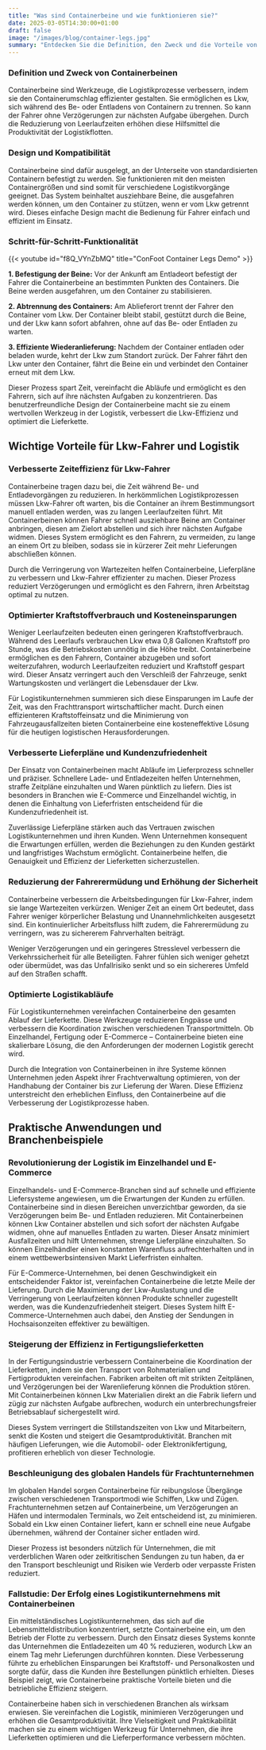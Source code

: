 ```yaml
---
title: "Was sind Containerbeine und wie funktionieren sie?"
date: 2025-03-05T14:30:00+01:00
draft: false
image: "/images/blog/container-legs.jpg"
summary: "Entdecken Sie die Definition, den Zweck und die Vorteile von Containerbeinen in der Logistik. Erfahren Sie, wie sie die Effizienz steigern, Kosten senken und Lieferpläne verbessern."
---
```


### Definition und Zweck von Containerbeinen

Containerbeine sind Werkzeuge, die Logistikprozesse verbessern, indem sie den Containerumschlag effizienter gestalten. Sie ermöglichen es Lkw, sich während des Be- oder Entladens von Containern zu trennen. So kann der Fahrer ohne Verzögerungen zur nächsten Aufgabe übergehen. Durch die Reduzierung von Leerlaufzeiten erhöhen diese Hilfsmittel die Produktivität der Logistikflotten.

### Design und Kompatibilität

Containerbeine sind dafür ausgelegt, an der Unterseite von standardisierten Containern befestigt zu werden. Sie funktionieren mit den meisten Containergrößen und sind somit für verschiedene Logistikvorgänge geeignet. Das System beinhaltet ausziehbare Beine, die ausgefahren werden können, um den Container zu stützen, wenn er vom Lkw getrennt wird. Dieses einfache Design macht die Bedienung für Fahrer einfach und effizient im Einsatz.

### Schritt-für-Schritt-Funktionalität

{{< youtube id="f8Q_VYnZbMQ" title="ConFoot Container Legs Demo" >}}

**1. Befestigung der Beine:** Vor der Ankunft am Entladeort befestigt der Fahrer die Containerbeine an bestimmten Punkten des Containers. Die Beine werden ausgefahren, um den Container zu stabilisieren.  

**2. Abtrennung des Containers:** Am Ablieferort trennt der Fahrer den Container vom Lkw. Der Container bleibt stabil, gestützt durch die Beine, und der Lkw kann sofort abfahren, ohne auf das Be- oder Entladen zu warten.  

**3. Effiziente Wiederanlieferung:** Nachdem der Container entladen oder beladen wurde, kehrt der Lkw zum Standort zurück. Der Fahrer fährt den Lkw unter den Container, fährt die Beine ein und verbindet den Container erneut mit dem Lkw.  

Dieser Prozess spart Zeit, vereinfacht die Abläufe und ermöglicht es den Fahrern, sich auf ihre nächsten Aufgaben zu konzentrieren. Das benutzerfreundliche Design der Containerbeine macht sie zu einem wertvollen Werkzeug in der Logistik, verbessert die Lkw-Effizienz und optimiert die Lieferkette.


## Wichtige Vorteile für Lkw-Fahrer und Logistik

### **Verbesserte Zeiteffizienz für Lkw-Fahrer**

Containerbeine tragen dazu bei, die Zeit während Be- und Entladevorgängen zu reduzieren. In herkömmlichen Logistikprozessen müssen Lkw-Fahrer oft warten, bis die Container an ihrem Bestimmungsort manuell entladen werden, was zu langen Leerlaufzeiten führt. Mit Containerbeinen können Fahrer schnell ausziehbare Beine am Container anbringen, diesen am Zielort abstellen und sich ihrer nächsten Aufgabe widmen. Dieses System ermöglicht es den Fahrern, zu vermeiden, zu lange an einem Ort zu bleiben, sodass sie in kürzerer Zeit mehr Lieferungen abschließen können.

Durch die Verringerung von Wartezeiten helfen Containerbeine, Lieferpläne zu verbessern und Lkw-Fahrer effizienter zu machen. Dieser Prozess reduziert Verzögerungen und ermöglicht es den Fahrern, ihren Arbeitstag optimal zu nutzen.

### **Optimierter Kraftstoffverbrauch und Kosteneinsparungen**

Weniger Leerlaufzeiten bedeuten einen geringeren Kraftstoffverbrauch. Während des Leerlaufs verbrauchen Lkw etwa 0,8 Gallonen Kraftstoff pro Stunde, was die Betriebskosten unnötig in die Höhe treibt. Containerbeine ermöglichen es den Fahrern, Container abzugeben und sofort weiterzufahren, wodurch Leerlaufzeiten reduziert und Kraftstoff gespart wird. Dieser Ansatz verringert auch den Verschleiß der Fahrzeuge, senkt Wartungskosten und verlängert die Lebensdauer der Lkw.

Für Logistikunternehmen summieren sich diese Einsparungen im Laufe der Zeit, was den Frachttransport wirtschaftlicher macht. Durch einen effizienteren Kraftstoffeinsatz und die Minimierung von Fahrzeugausfallzeiten bieten Containerbeine eine kosteneffektive Lösung für die heutigen logistischen Herausforderungen.

### **Verbesserte Lieferpläne und Kundenzufriedenheit**

Der Einsatz von Containerbeinen macht Abläufe im Lieferprozess schneller und präziser. Schnellere Lade- und Entladezeiten helfen Unternehmen, straffe Zeitpläne einzuhalten und Waren pünktlich zu liefern. Dies ist besonders in Branchen wie E-Commerce und Einzelhandel wichtig, in denen die Einhaltung von Lieferfristen entscheidend für die Kundenzufriedenheit ist.

Zuverlässige Lieferpläne stärken auch das Vertrauen zwischen Logistikunternehmen und ihren Kunden. Wenn Unternehmen konsequent die Erwartungen erfüllen, werden die Beziehungen zu den Kunden gestärkt und langfristiges Wachstum ermöglicht. Containerbeine helfen, die Genauigkeit und Effizienz der Lieferketten sicherzustellen.

### **Reduzierung der Fahrerermüdung und Erhöhung der Sicherheit**

Containerbeine verbessern die Arbeitsbedingungen für Lkw-Fahrer, indem sie lange Wartezeiten verkürzen. Weniger Zeit an einem Ort bedeutet, dass Fahrer weniger körperlicher Belastung und Unannehmlichkeiten ausgesetzt sind. Ein kontinuierlicher Arbeitsfluss hilft zudem, die Fahrerermüdung zu verringern, was zu sichererem Fahrverhalten beiträgt.

Weniger Verzögerungen und ein geringeres Stresslevel verbessern die Verkehrssicherheit für alle Beteiligten. Fahrer fühlen sich weniger gehetzt oder übermüdet, was das Unfallrisiko senkt und so ein sichereres Umfeld auf den Straßen schafft.

### **Optimierte Logistikabläufe**

Für Logistikunternehmen vereinfachen Containerbeine den gesamten Ablauf der Lieferkette. Diese Werkzeuge reduzieren Engpässe und verbessern die Koordination zwischen verschiedenen Transportmitteln. Ob Einzelhandel, Fertigung oder E-Commerce – Containerbeine bieten eine skalierbare Lösung, die den Anforderungen der modernen Logistik gerecht wird.

Durch die Integration von Containerbeinen in ihre Systeme können Unternehmen jeden Aspekt ihrer Frachtverwaltung optimieren, von der Handhabung der Container bis zur Lieferung der Waren. Diese Effizienz unterstreicht den erheblichen Einfluss, den Containerbeine auf die Verbesserung der Logistikprozesse haben.

## Praktische Anwendungen und Branchenbeispiele

### Revolutionierung der Logistik im Einzelhandel und E-Commerce

Einzelhandels- und E-Commerce-Branchen sind auf schnelle und effiziente Liefersysteme angewiesen, um die Erwartungen der Kunden zu erfüllen. Containerbeine sind in diesen Bereichen unverzichtbar geworden, da sie Verzögerungen beim Be- und Entladen reduzieren. Mit Containerbeinen können Lkw Container abstellen und sich sofort der nächsten Aufgabe widmen, ohne auf manuelles Entladen zu warten. Dieser Ansatz minimiert Ausfallzeiten und hilft Unternehmen, strenge Lieferpläne einzuhalten. So können Einzelhändler einen konstanten Warenfluss aufrechterhalten und in einem wettbewerbsintensiven Markt Lieferfristen einhalten.

Für E-Commerce-Unternehmen, bei denen Geschwindigkeit ein entscheidender Faktor ist, vereinfachen Containerbeine die letzte Meile der Lieferung. Durch die Maximierung der Lkw-Auslastung und die Verringerung von Leerlaufzeiten können Produkte schneller zugestellt werden, was die Kundenzufriedenheit steigert. Dieses System hilft E-Commerce-Unternehmen auch dabei, den Anstieg der Sendungen in Hochsaisonzeiten effektiver zu bewältigen.

### Steigerung der Effizienz in Fertigungslieferketten

In der Fertigungsindustrie verbessern Containerbeine die Koordination der Lieferketten, indem sie den Transport von Rohmaterialien und Fertigprodukten vereinfachen. Fabriken arbeiten oft mit strikten Zeitplänen, und Verzögerungen bei der Warenlieferung können die Produktion stören. Mit Containerbeinen können Lkw Materialien direkt an die Fabrik liefern und zügig zur nächsten Aufgabe aufbrechen, wodurch ein unterbrechungsfreier Betriebsablauf sichergestellt wird.

Dieses System verringert die Stillstandszeiten von Lkw und Mitarbeitern, senkt die Kosten und steigert die Gesamtproduktivität. Branchen mit häufigen Lieferungen, wie die Automobil- oder Elektronikfertigung, profitieren erheblich von dieser Technologie.

### Beschleunigung des globalen Handels für Frachtunternehmen

Im globalen Handel sorgen Containerbeine für reibungslose Übergänge zwischen verschiedenen Transportmodi wie Schiffen, Lkw und Zügen. Frachtunternehmen setzen auf Containerbeine, um Verzögerungen an Häfen und intermodalen Terminals, wo Zeit entscheidend ist, zu minimieren. Sobald ein Lkw einen Container liefert, kann er schnell eine neue Aufgabe übernehmen, während der Container sicher entladen wird.

Dieser Prozess ist besonders nützlich für Unternehmen, die mit verderblichen Waren oder zeitkritischen Sendungen zu tun haben, da er den Transport beschleunigt und Risiken wie Verderb oder verpasste Fristen reduziert.

### Fallstudie: Der Erfolg eines Logistikunternehmens mit Containerbeinen

Ein mittelständisches Logistikunternehmen, das sich auf die Lebensmitteldistribution konzentriert, setzte Containerbeine ein, um den Betrieb der Flotte zu verbessern. Durch den Einsatz dieses Systems konnte das Unternehmen die Entladezeiten um 40 % reduzieren, wodurch Lkw an einem Tag mehr Lieferungen durchführen konnten. Diese Verbesserung führte zu erheblichen Einsparungen bei Kraftstoff- und Personalkosten und sorgte dafür, dass die Kunden ihre Bestellungen pünktlich erhielten. Dieses Beispiel zeigt, wie Containerbeine praktische Vorteile bieten und die betriebliche Effizienz steigern.

Containerbeine haben sich in verschiedenen Branchen als wirksam erwiesen. Sie vereinfachen die Logistik, minimieren Verzögerungen und erhöhen die Gesamtproduktivität. Ihre Vielseitigkeit und Praktikabilität machen sie zu einem wichtigen Werkzeug für Unternehmen, die ihre Lieferketten optimieren und die Lieferperformance verbessern möchten.